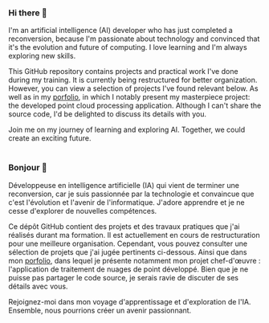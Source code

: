 ### Hi there 👋
I'm an artificial intelligence (AI) developer who has just completed a reconversion, because I'm passionate about technology and convinced that it's the evolution and future of computing. 
I love learning and I'm always exploring new skills.

This GitHub repository contains projects and practical work I've done during my training.
It is currently being restructured for better organization. 
However, you can view a selection of projects I've found relevant below. As well as in my [porfolio](https://mainald.github.io/), in which I notably present my masterpiece project: the developed point cloud processing application. Although I can't share the source code, I'd be delighted to discuss its details with you.

Join me on my journey of learning and exploring AI. Together, we could create an exciting future.</br>
</br>

### Bonjour 👋
Développeuse en intelligence artificielle (IA) qui vient de terminer une reconversion, car je suis passionnée par la technologie et convaincue que c'est l'évolution et l'avenir de l'informatique. 
J'adore apprendre et je ne cesse d'explorer de nouvelles compétences.

Ce dépôt GitHub contient des projets et des travaux pratiques que j'ai réalisés durant ma formation.
Il est actuellement en cours de restructuration pour une meilleure organisation. 
Cependant, vous pouvez consulter une sélection de projets que j'ai jugée pertinents ci-dessous. Ainsi que dans mon [porfolio](https://mainald.github.io/), dans lequel je présente notamment mon projet chef-d'œuvre : l'application de traitement de nuages de point développé. Bien que je ne puisse pas partager le code source, je serais ravie de discuter de ses détails avec vous.

Rejoignez-moi dans mon voyage d'apprentissage et d'exploration de l'IA. Ensemble, nous pourrions créer un avenir passionnant.
